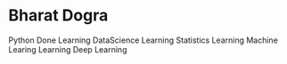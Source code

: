 # Bharat Dogra
Python Done
Learning DataScience
Learning Statistics
Learning Machine Learing
Learning Deep Learning

